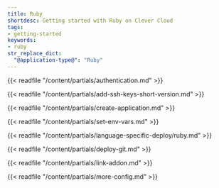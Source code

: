 ```yaml
---
title: Ruby
shortdesc: Getting started with Ruby on Clever Cloud
tags:
- getting-started
keywords:
- ruby
str_replace_dict:
  "@application-type@": "Ruby"
---
```


{{< readfile "/content/partials/authentication.md" >}}

{{< readfile "/content/partials/add-ssh-keys-short-version.md" >}}

{{< readfile "/content/partials/create-application.md" >}}

{{< readfile "/content/partials/set-env-vars.md" >}}

{{< readfile "/content/partials/language-specific-deploy/ruby.md" >}}

{{< readfile "/content/partials/deploy-git.md" >}}

{{< readfile "/content/partials/link-addon.md" >}}

{{< readfile "/content/partials/more-config.md" >}}